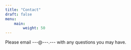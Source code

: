 ```yaml
---
title: "Contact"
draft: false
menu:
    main:
        weight: 50
---
```


Please email ---@---.--- with any questions you may have.